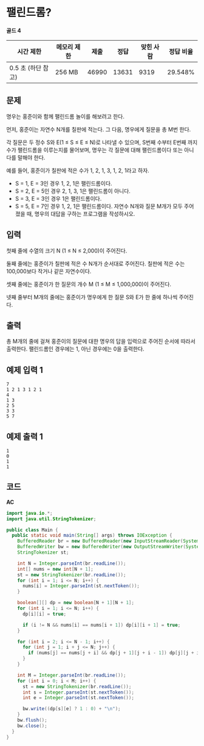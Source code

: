 # 팰린드롬?

**골드 4**

|시간 제한	|메모리 제한	|제출	|정답	|맞힌 사람	|정답 비율|
|---|---|---|---|---|---|
|0.5 초 (하단 참고)	|256 MB	|46990|	13631|	9319	|29.548%|

## 문제

명우는 홍준이와 함께 팰린드롬 놀이를 해보려고 한다.

먼저, 홍준이는 자연수 N개를 칠판에 적는다. 그 다음, 명우에게 질문을 총 M번 한다.

각 질문은 두 정수 S와 E(1 ≤ S ≤ E ≤ N)로 나타낼 수 있으며, S번째 수부터 E번째 까지 수가 팰린드롬을 이루는지를 물어보며, 명우는 각 질문에 대해 팰린드롬이다 또는 아니다를 말해야 한다.

예를 들어, 홍준이가 칠판에 적은 수가 1, 2, 1, 3, 1, 2, 1라고 하자.

- S = 1, E = 3인 경우 1, 2, 1은 팰린드롬이다.
- S = 2, E = 5인 경우 2, 1, 3, 1은 팰린드롬이 아니다.
- S = 3, E = 3인 경우 1은 팰린드롬이다.
- S = 5, E = 7인 경우 1, 2, 1은 팰린드롬이다.
자연수 N개와 질문 M개가 모두 주어졌을 때, 명우의 대답을 구하는 프로그램을 작성하시오.

## 입력 

첫째 줄에 수열의 크기 N (1 ≤ N ≤ 2,000)이 주어진다.

둘째 줄에는 홍준이가 칠판에 적은 수 N개가 순서대로 주어진다. 칠판에 적은 수는 100,000보다 작거나 같은 자연수이다.

셋째 줄에는 홍준이가 한 질문의 개수 M (1 ≤ M ≤ 1,000,000)이 주어진다.

넷째 줄부터 M개의 줄에는 홍준이가 명우에게 한 질문 S와 E가 한 줄에 하나씩 주어진다.

## 출력 

총 M개의 줄에 걸쳐 홍준이의 질문에 대한 명우의 답을 입력으로 주어진 순서에 따라서 출력한다. 팰린드롬인 경우에는 1, 아닌 경우에는 0을 출력한다.

## 예제 입력 1

```
7
1 2 1 3 1 2 1
4
1 3
2 5
3 3
5 7
```

## 예제 출력 1

```
1
0
1
1
```

## 코드 

**AC**

```java
import java.io.*;
import java.util.StringTokenizer;

public class Main {
  public static void main(String[] args) throws IOException {
    BufferedReader br = new BufferedReader(new InputStreamReader(System.in));
    BufferedWriter bw = new BufferedWriter(new OutputStreamWriter(System.out));
    StringTokenizer st;

    int N = Integer.parseInt(br.readLine());
    int[] nums = new int[N + 1];
    st = new StringTokenizer(br.readLine());
    for (int i = 1; i <= N; i++) {
      nums[i] = Integer.parseInt(st.nextToken());
    }

    boolean[][] dp = new boolean[N + 1][N + 1];
    for (int i = 1; i <= N; i++) {
      dp[i][i] = true;

      if (i != N && nums[i] == nums[i + 1]) dp[i][i + 1] = true;
    }

    for (int i = 2; i <= N - 1; i++) {
      for (int j = 1; i + j <= N; j++) {
        if (nums[j] == nums[j + i] && dp[j + 1][j + i - 1]) dp[j][j + i] = true;
      }
    }

    int M = Integer.parseInt(br.readLine());
    for (int i = 0; i < M; i++) {
      st = new StringTokenizer(br.readLine());
      int s = Integer.parseInt(st.nextToken());
      int e = Integer.parseInt(st.nextToken());

      bw.write((dp[s][e] ? 1 : 0) + "\n");
    }
    bw.flush();
    bw.close();
  }
}
```